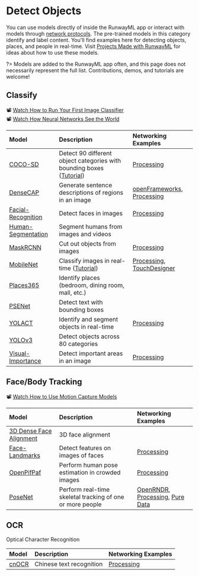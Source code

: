 # Detect Objects

You can use models directly of inside the RunwayML app or interact with models through [network protocols](https://learn.runwayml.com/#/how-to/network). The pre-trained models in this category identify and label content. You'll find examples here for detecting objects, places, and people in real-time.  Visit [Projects Made with RunwayML](https://runwayml.com/madewith/) for ideas about how to use these models.

 
?> Models are added to the RunwayML app often, and this page does not necessarily represent the full list. Contributions, demos, and tutorials are welcome!

## Classify
📽 [Watch How to Run Your First Image Classifier](https://www.youtube.com/watch?v=yoJWVSL1ST4)<br>
📽 [Watch How Neural Networks See the World](https://www.youtube.com/watch?v=MElaCVugavw)

| Model | Description | Networking Examples|
| :--- | :---| :--- |
| [COCO-SD](https://open-app.runwayml.com/?model=runway/coco-ssd) | Detect 90 different object categories with bounding boxes ([Tutorial](tutorials/tutorial_cocossd.md)) | [Processing](networking/examples?id=processing) |
| [DenseCAP](https://open-app.runwayml.com/?model=genekogan/densecap) | Generate sentence descriptions of regions in an image | [openFrameworks](networking/examples?id=openframeworks), [Processing](networking/examples?id=processing) |
| [Facial-Recognition](https://open-app.runwayml.com/?model=runway/face-recognition) | Detect faces in images | [Processing](networking/examples?id=processing) |
| [Human-Segmentation](https://open-app.runwayml.com/?model=runway/Human-Segmentation) | Segment humans from images and videos | |
| [MaskRCNN](https://open-app.runwayml.com/?model=runway/MaskRCNN) | Cut out objects from images | [Processing](networking/examples?id=processing) |
| [MobileNet](https://open-app.runwayml.com/?model=runway/mobilenet) | Classify images in real-time ([Tutorial](tutorials/tutorial_mobilenet.md)) | [Processing](networking/examples?id=processing), [TouchDesigner](networking/examples?id=touchdesigner)  | 
| [Places365](https://open-app.runwayml.com/?model=matthewbay/places365) | Identify places (bedroom, dining room, mall, etc.)|  |
| [PSENet](https://open-app.runwayml.com/?model=sree_harsha/PSENet) | Detect text with bounding boxes | |
| [YOLACT](https://open-app.runwayml.com/?model=zaid/yolact) | Identify and segment objects in real-time | [Processing](networking/examples?id=processing) |
| [YOLOv3](https://open-app.runwayml.com/?model=sree_harsha/YOLOv3) | Detect objects across 80 categories | |
| [Visual-Importance](https://open-app.runwayml.com/?model=runway/visual-importance) | Detect important areas in an image | [Processing](networking/examples?id=processing) |




## Face/Body Tracking
📽 [Watch How to Use Motion Capture Models](https://www.youtube.com/watch?v=3q-HUG3C6IE)

| Model | Description | Networking Examples|
| :--- | :---| :--- |
| [3D Dense Face Alignment](https://open-app.runwayml.com/?model=matthewbay/3ddfa) | 3D face alignment |  |
| [Face-Landmarks](https://open-app.runwayml.com/?model=runway/face-landmarks) | Detect features on images of faces | [Processing](networking/examples?id=processing) |
| [OpenPifPaf](https://open-app.runwayml.com/?model=alexandre01/openpifpaf-pose) | Perform human pose estimation in crowded images | [Processing](networking/examples?id=processing) |
| [PoseNet](https://open-app.runwayml.com/?model=runway/posenet) | Perform real-time skeletal tracking of one or more people | [OpenRNDR](networking/examples?id=OpenRNDR), [Processing](networking/examples?id=processing), [Pure Data](networking/examples?id=pure-data) |


## OCR
Optical Character Recognition

| Model | Description | Networking Examples|
| :--- | :---| :--- |
| [cnOCR](https://open-app.runwayml.com/?model=danielsinclair/cnocr) | Chinese text recognition | [Processing](networking/examples?id=processing) |
